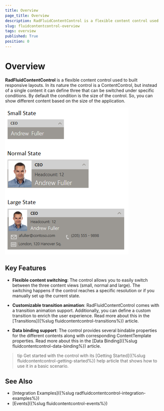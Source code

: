 ```yaml
---
title: Overview
page_title: Overview
description: RadFluidContentControl is a flexible content control used to built responsive layouts.
slug: fluidcontentcontrol-overview
tags: overview
published: True
position: 0
---
```


# Overview

__RadFluidContentControl__ is a flexible content control used to built responsive layouts. In its nature the control is a ContentControl, but instead of a single content it can define three that can be switched under specific conditions. By default the condition is the size of the control. So, you can show different content based on the size of the application.

![radfluidcontentcontrol-overview-01](images/radfluidcontentcontrol-overview-0.png)

## Key Features

* __Flexible content switching__: The control allows you to easily switch between the three content views (small, normal and large). The switching happens if the control reaches a specific resolution or if you manually set up the current state.

* __Customizable transition animation__: RadFluidContentControl comes with a transition animation support. Additionally, you can define a custom transition to enrich the user experience. Read more about this in the [Transitions]({%slug fluidcontentcontrol-transitions%}) article.

* __Data binding support__: The control provides several bindable properties for the different contents along with corresponding ContentTemplate properties. Read more about this in the [Data Binding]({%slug fluidcontentcontrol-data-binding%}) article.

>tip Get started with the control with its [Getting Started]({%slug fluidcontentcontrol-getting-started%}) help article that shows how to use it in a basic scenario.

## See Also
 * [Integration Examples]({%slug radfluidcontentcontrol-integration-examples%})
 * [Events]({%slug fluidcontentcontrol-events%})